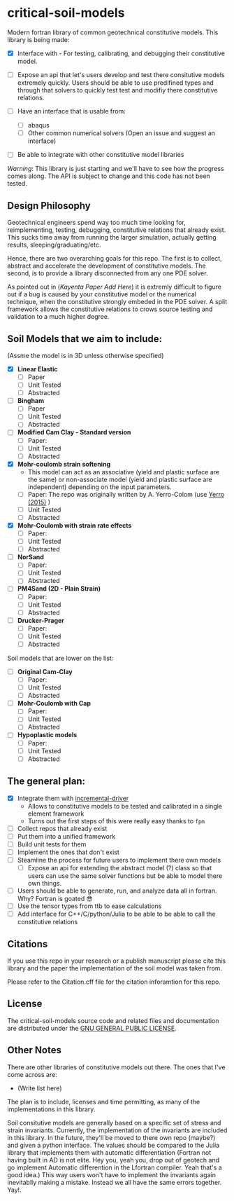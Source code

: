 # critical-soil-models
Modern fortran library of common geotechnical constitutive models. This library is being made:
- [x] Interface with  - For testing, calibrating, and debugging their constitutive model.

- [ ] Expose an api that let's users develop and test there consitutive models extremely quickly. Users should be able to use predifined types and through that solvers to quickly test test and modifiy there constitutive relations.

- [ ] Have an interface that is usable from:
  - [ ] abaqus 
  - [ ] Other common numerical solvers (Open an issue and suggest an interface)

- [ ] Be able to integrate with other constitutive model libraries

*Warning*: This library is just starting and we'll have to see how the progress comes along. The API is subject to change and this code has not been tested.

## Design Philosophy
Geotechnical engineers spend way too much time looking for, reimplementing, testing, debugging, constitutive relations that already exist. This sucks time away from running the larger simulation, actually getting results, sleeping/graduating/etc.

Hence, there are two overarching goals for this repo. The first is to collect, abstract and accelerate the development of constitutive models. The second, is to provide a library disconnected from any one PDE solver. 

As pointed out in (*Kayenta Paper Add Here*) it is extremly difficult to figure out if a bug is caused by your constitutive model or the numerical technique, when the constitutive strongly embeded in the PDE solver. A split framework allows the constitutive relations to crows source testing and validation to a much higher degree. 

## Soil Models that we aim to include:
(Assme the model is in 3D unless otherwise specified)
- [x] **Linear Elastic**
  - [ ] Paper
  - [ ] Unit Tested
  - [ ] Abstracted

- [ ] **Bingham**
  - [ ] Paper
  - [ ] Unit Tested
  - [ ] Abstracted

- [ ] **Modified Cam Clay - Standard version**
  - [ ] Paper: 
  - [ ] Unit Tested
  - [ ] Abstracted

- [x] **Mohr-coulomb strain softening**
  * This model can act as an associative (yield and plastic surface are the same) or non-associate model (yield and plastic surface are independent) depending on the input parameters.
  - [ ] Paper: The repo was originally written by A. Yerro-Colom (use [Yerro (2015)](https://upcommons.upc.edu/handle/2117/102412) )
  - [ ] Unit Tested
  - [ ] Abstracted

- [x] **Mohr-Coulomb with strain rate effects**
  - [ ] Paper: 
  - [ ] Unit Tested
  - [ ] Abstracted
  
- [ ] **NorSand**
  - [ ] Paper: 
  - [ ] Unit Tested
  - [ ] Abstracted
  
- [ ] **PM4Sand (2D - Plain Strain)**
  - [ ] Paper: 
  - [ ] Unit Tested
  - [ ] Abstracted

- [ ] **Drucker-Prager**
  - [ ] Paper: 
  - [ ] Unit Tested
  - [ ] Abstracted

Soil models that are lower on the list:
- [ ] **Original Cam-Clay**
  - [ ] Paper: 
  - [ ] Unit Tested
  - [ ] Abstracted
  
- [ ] **Mohr-Coulomb with Cap**
  - [ ] Paper: 
  - [ ] Unit Tested
  - [ ] Abstracted
  
- [ ] **Hypoplastic models**
  - [ ] Paper: 
  - [ ] Unit Tested
  - [ ] Abstracted

## The general plan:
- [x] Integrate them with [incremental-driver](https://github.com/CriticalSoilModels/Incremental_Driver)
  * Allows to constitutive models to be tested and calibrated in a single element framework
  * Turns out the first steps of this were really easy thanks to ```fpm```
- [ ] Collect repos that already exist
- [ ] Put them into a unified framework
- [ ] Build unit tests for them
- [ ] Implement the ones that don't exist
- [ ] Steamline the process for future users to implement there own models
  - [ ] Expose an api for extending the abstract model (?) class so that users can use the same solver functions but be able to model there own things.
- [ ] Users should be able to generate, run, and analyze data all in fortran. Why? Fortran is goated :sunglasses:
- [ ] Use the tensor types from ttb to ease calculations
- [ ] Add interface for C++/C/python/Julia to be able to be able to call the constitutive relations

## Citations

If you use this repo in your research or a publish manuscript please cite this library and the paper the implementation of the soil model was taken from.

Please refer to the Citation.cff file for the citation inforamtion for this repo.

## License

The critical-soil-models source code and related files and documentation are distributed under the [GNU GENERAL PUBLIC LICENSE](https://github.com/CriticalSoilModels/critical-soil-models/blob/main/LICENSE).

## Other Notes
There are other libraries of constitutive models out there. The ones that I've come across are:
* (Write list here)

The plan is to include, licenses and time permitting, as many of the implementations in this library.

Soil consitutive models are generally based on a specific set of stress and strain invariants. Currently, the implementation of the invariants are included in this library. In the future, they'll be moved to there own repo (maybe?) and given a python interface. The values should be compared to the Julia library that implements them with automatic differentiation (Fortran not having built in AD is not elite. Hey you, yeah you, drop out of geotech and go implement Automatic differention in the Lfortran compiler. Yeah that's a good idea.) This way users won't have to implement the invariants again inevitablly making a mistake. Instead we all have the same errors together. Yay!.